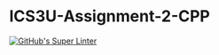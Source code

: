 # ICS3U-Assignment-2-CPP

[![GitHub's Super Linter](https://github.com/michael-clermont1/ICS3U-Assignment-2-CPP/workflows/GitHub's%20Super%20Linter/badge.svg)](https://github.com/michael-clermont1/ICS3U-Assignment-2-CPP/actions)
